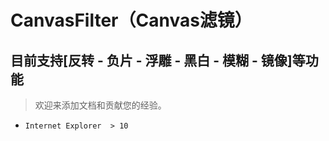 ﻿# CanvasFilter（Canvas滤镜）
 ## 目前支持[反转 - 负片 - 浮雕 - 黑白 - 模糊 - 镜像]等功能
 
> 欢迎来添加文档和贡献您的经验。

 -  `Internet Explorer  > 10`
